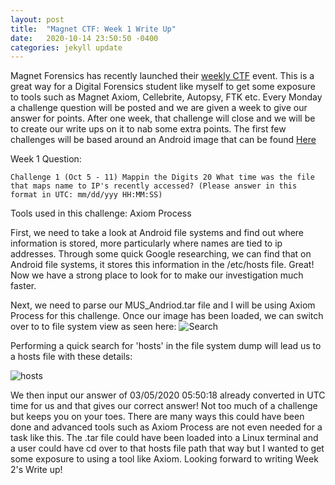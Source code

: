 ```yaml
---
layout: post
title:  "Magnet CTF: Week 1 Write Up"
date:   2020-10-14 23:50:50 -0400
categories: jekyll update
---
```

Magnet Forensics has recently launched their [weekly CTF](https://www.magnetforensics.com/blog/magnet-weekly-ctf-challenge/) event. This is a great way for a Digital Forensics student like myself to get some exposure to tools such as Magnet Axiom, Cellebrite, Autopsy, FTK etc. Every Monday a challenge question will be posted and we are given a week to give our answer for points. After one week, that challenge will close and we will be to create our write ups on it to nab some extra points. The first few challenges will be based around an Android image that can be found [Here](https://drive.google.com/file/d/1tVTppe4-3Hykug7NrOJrBJT4OXuNOiDO/view?usp=sharing)

Week 1 Question:

`Challenge 1 (Oct 5 - 11) Mappin the Digits 20
What time was the file that maps name to IP's recently accessed?
(Please answer in this format in UTC: mm/dd/yyy HH:MM:SS)`

Tools used in this challenge: Axiom Process

First, we need to take a look at Android file systems and find out where information is stored, more particularly where names are tied to ip addresses. Through some quick Google researching, we can find that on Android file systems, it stores this information in the /etc/hosts file. Great! Now we have a strong place to look for to make our investigation much faster.

Next, we need to parse our MUS_Andriod.tar file and I will be using Axiom Process for this challenge. Once our image has been loaded, we can switch over to to file system view as seen here: 
![Search](https://neontacos.github.io/DFIR/Assets/Snip1.jpg)


Performing a quick search for 'hosts' in the file system dump will lead us to a hosts file with these details:

![hosts](https://neontacos.github.io/DFIR/tree/main/Assets/snip2.jpg)

We then input our answer of 03/05/2020 05:50:18 already converted in UTC time for us and that gives our correct answer! Not too much of a challenge but keeps you on your toes.
There are many ways this could have been done and advanced tools such as Axiom Process are not even needed for a task like this. The .tar file could have been loaded into a Linux terminal and a user could have cd over to that hosts file path that way but I wanted to get some exposure to using a tool like Axiom. Looking forward to writing Week 2's Write up!





